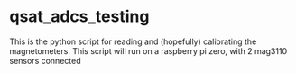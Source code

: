 # qsat_adcs_testing

This is the python script for reading and (hopefully) calibrating the magnetometers. This script will run on a raspberry pi zero, with 2 mag3110 sensors connected
